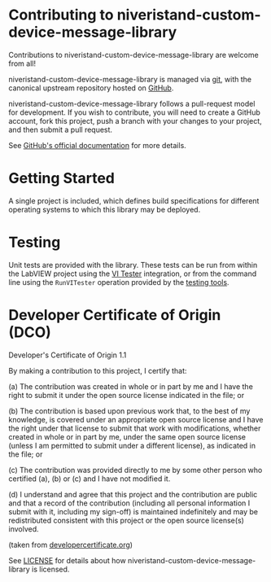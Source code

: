 # Contributing to niveristand-custom-device-message-library

Contributions to niveristand-custom-device-message-library are welcome from all!

niveristand-custom-device-message-library is managed via [git](https://git-scm.com), with the canonical upstream
repository hosted on [GitHub](https://github.com/ni/niveristand-custom-device-message-library/).

niveristand-custom-device-message-library follows a pull-request model for development.  If you wish to
contribute, you will need to create a GitHub account, fork this project, push a
branch with your changes to your project, and then submit a pull request.

See [GitHub's official documentation](https://help.github.com/articles/using-pull-requests/) for more details.

# Getting Started

A single project is included, which defines build specifications for different operating systems to which this library may be deployed.

# Testing

Unit tests are provided with the library. These tests can be run from within the LabVIEW
project using the [VI Tester](https://github.com/JKISoftware/JKI-VI-Tester) integration, or from the command line
using the `RunVITester` operation provided by the [testing tools](https://github.com/ni/niveristand-custom-device-testing-tools).

# Developer Certificate of Origin (DCO)

   Developer's Certificate of Origin 1.1

   By making a contribution to this project, I certify that:

   (a) The contribution was created in whole or in part by me and I
       have the right to submit it under the open source license
       indicated in the file; or

   (b) The contribution is based upon previous work that, to the best
       of my knowledge, is covered under an appropriate open source
       license and I have the right under that license to submit that
       work with modifications, whether created in whole or in part
       by me, under the same open source license (unless I am
       permitted to submit under a different license), as indicated
       in the file; or

   (c) The contribution was provided directly to me by some other
       person who certified (a), (b) or (c) and I have not modified
       it.

   (d) I understand and agree that this project and the contribution
       are public and that a record of the contribution (including all
       personal information I submit with it, including my sign-off) is
       maintained indefinitely and may be redistributed consistent with
       this project or the open source license(s) involved.

(taken from [developercertificate.org](https://developercertificate.org/))

See [LICENSE](https://github.com/ni/niveristand-custom-device-message-library/blob/main/LICENSE)
for details about how niveristand-custom-device-message-library is licensed.
